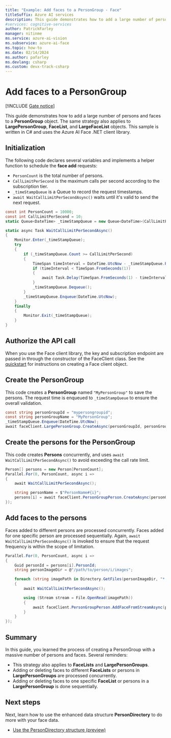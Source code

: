 ```yaml
---
title: "Example: Add faces to a PersonGroup - Face"
titleSuffix: Azure AI services
description: This guide demonstrates how to add a large number of persons and faces to a PersonGroup object with the Azure AI Face service.
#services: cognitive-services
author: PatrickFarley
manager: nitinme
ms.service: azure-ai-vision
ms.subservice: azure-ai-face
ms.topic: how-to
ms.date: 02/14/2024
ms.author: pafarley
ms.devlang: csharp
ms.custom: devx-track-csharp
---
```


# Add faces to a PersonGroup

[!INCLUDE [Gate notice](../includes/identity-gate-notice.md)]

This guide demonstrates how to add a large number of persons and faces to a **PersonGroup** object. The same strategy also applies to **LargePersonGroup**, **FaceList**, and **LargeFaceList** objects. This sample is written in C# and uses the Azure AI Face .NET client library.

## Initialization

The following code declares several variables and implements a helper function to schedule the **face add** requests:

- `PersonCount` is the total number of persons.
- `CallLimitPerSecond` is the maximum calls per second according to the subscription tier.
- `_timeStampQueue` is a Queue to record the request timestamps.
- `await WaitCallLimitPerSecondAsync()` waits until it's valid to send the next request.

```csharp
const int PersonCount = 10000;
const int CallLimitPerSecond = 10;
static Queue<DateTime> _timeStampQueue = new Queue<DateTime>(CallLimitPerSecond);

static async Task WaitCallLimitPerSecondAsync()
{
    Monitor.Enter(_timeStampQueue);
    try
    {
        if (_timeStampQueue.Count >= CallLimitPerSecond)
        {
            TimeSpan timeInterval = DateTime.UtcNow - _timeStampQueue.Peek();
            if (timeInterval < TimeSpan.FromSeconds(1))
            {
                await Task.Delay(TimeSpan.FromSeconds(1) - timeInterval);
            }
            _timeStampQueue.Dequeue();
        }
        _timeStampQueue.Enqueue(DateTime.UtcNow);
    }
    finally
    {
        Monitor.Exit(_timeStampQueue);
    }
}
```

## Authorize the API call

When you use the Face client library, the key and subscription endpoint are passed in through the constructor of the FaceClient class. See the [quickstart](../quickstarts-sdk/identity-client-library.md?pivots=programming-language-csharp&tabs=visual-studio) for instructions on creating a Face client object.


## Create the PersonGroup

This code creates a **PersonGroup** named `"MyPersonGroup"` to save the persons. The request time is enqueued to `_timeStampQueue` to ensure the overall validation.

```csharp
const string personGroupId = "mypersongroupid";
const string personGroupName = "MyPersonGroup";
_timeStampQueue.Enqueue(DateTime.UtcNow);
await faceClient.LargePersonGroup.CreateAsync(personGroupId, personGroupName);
```

## Create the persons for the PersonGroup

This code creates **Persons** concurrently, and uses `await WaitCallLimitPerSecondAsync()` to avoid exceeding the call rate limit.

```csharp
Person[] persons = new Person[PersonCount];
Parallel.For(0, PersonCount, async i =>
{
    await WaitCallLimitPerSecondAsync();

    string personName = $"PersonName#{i}";
    persons[i] = await faceClient.PersonGroupPerson.CreateAsync(personGroupId, personName);
});
```

## Add faces to the persons

Faces added to different persons are processed concurrently. Faces added for one specific person are processed sequentially. Again, `await WaitCallLimitPerSecondAsync()` is invoked to ensure that the request frequency is within the scope of limitation.

```csharp
Parallel.For(0, PersonCount, async i =>
{
    Guid personId = persons[i].PersonId;
    string personImageDir = @"/path/to/person/i/images";

    foreach (string imagePath in Directory.GetFiles(personImageDir, "*.jpg"))
    {
        await WaitCallLimitPerSecondAsync();

        using (Stream stream = File.OpenRead(imagePath))
        {
            await faceClient.PersonGroupPerson.AddFaceFromStreamAsync(personGroupId, personId, stream);
        }
    }
});
```

## Summary

In this guide, you learned the process of creating a PersonGroup with a massive number of persons and faces. Several reminders:

- This strategy also applies to **FaceLists** and **LargePersonGroups**.
- Adding or deleting faces to different **FaceLists** or persons in **LargePersonGroups** are processed concurrently.
- Adding or deleting faces to one specific **FaceList** or persons in a **LargePersonGroup** is done sequentially.


## Next steps

Next, learn how to use the enhanced data structure **PersonDirectory** to do more with your face data.

- [Use the PersonDirectory structure (preview)](use-persondirectory.md)

